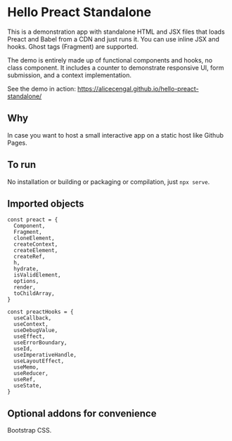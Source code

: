 # Hello Preact Standalone

This is a demonstration app with standalone HTML and JSX files that loads Preact and Babel from a CDN and just runs it. You can use inline JSX and hooks. Ghost tags (Fragment) are supported.

The demo is entirely made up of functional components and hooks, no class component. It includes a counter to demonstrate responsive UI, form submission, and a context implementation.

See the demo in action: https://alicecengal.github.io/hello-preact-standalone/

## Why

In case you want to host a small interactive app on a static host like Github Pages.

## To run

No installation or building or packaging or compilation, just `npx serve`.

## Imported objects

```
const preact = {
  Component,
  Fragment,
  cloneElement,
  createContext,
  createElement,
  createRef,
  h,
  hydrate,
  isValidElement,
  options,
  render,
  toChildArray,
}

const preactHooks = {
  useCallback,
  useContext,
  useDebugValue,
  useEffect,
  useErrorBoundary,
  useId,
  useImperativeHandle,
  useLayoutEffect,
  useMemo,
  useReducer,
  useRef,
  useState,
}
```

## Optional addons for convenience

Bootstrap CSS.
